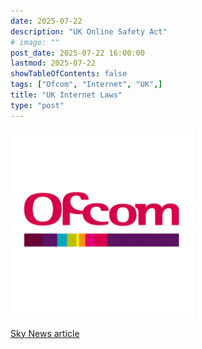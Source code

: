 ```yaml
---
date: 2025-07-22
description: "UK Online Safety Act"
# image: ""
post_date: 2025-07-22 16:00:00
lastmod: 2025-07-22
showTableOfContents: false
tags: ["Ofcom", "Internet", "UK",]
title: "UK Internet Laws"
type: "post"
---
```


![](assets/20250723_185501_20250722_142041_ofcom_logo-e1595844252943-293x300.png)

[Sky News article](https://news.sky.com/story/new-internet-rules-come-into-force-this-week-heres-what-will-change-13400034?dcmp=snt-sf-twitter)
